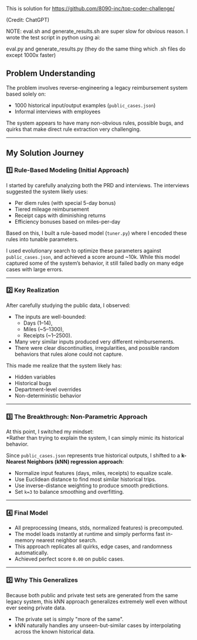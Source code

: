 This is solution for https://github.com/8090-inc/top-coder-challenge/

(Credit: ChatGPT)

NOTE: eval.sh and generate_results.sh are super slow for obvious reason. I wrote the test script in python using ai:

eval.py and generate_results.py (they do the same thing which .sh files do except 1000x faster)


## Problem Understanding

The problem involves reverse-engineering a legacy reimbursement system based solely on:

- 1000 historical input/output examples (`public_cases.json`)
- Informal interviews with employees

The system appears to have many non-obvious rules, possible bugs, and quirks that make direct rule extraction very challenging.

---

## My Solution Journey

### 1️⃣ Rule-Based Modeling (Initial Approach)

I started by carefully analyzing both the PRD and interviews. The interviews suggested the system likely uses:

- Per diem rules (with special 5-day bonus)
- Tiered mileage reimbursement
- Receipt caps with diminishing returns
- Efficiency bonuses based on miles-per-day

Based on this, I built a rule-based model (`tuner.py`) where I encoded these rules into tunable parameters.

I used evolutionary search to optimize these parameters against `public_cases.json`, and achieved a score around ~10k. While this model captured some of the system’s behavior, it still failed badly on many edge cases with large errors.

---

### 2️⃣ Key Realization

After carefully studying the public data, I observed:

- The inputs are well-bounded: 
  - Days (1–14), 
  - Miles (~5–1300), 
  - Receipts (~1–2500).
- Many very similar inputs produced very different reimbursements.
- There were clear discontinuities, irregularities, and possible random behaviors that rules alone could not capture.

This made me realize that the system likely has:

- Hidden variables
- Historical bugs
- Department-level overrides
- Non-deterministic behavior

---

### 3️⃣ The Breakthrough: Non-Parametric Approach

At this point, I switched my mindset:  
*Rather than trying to explain the system, I can simply mimic its historical behavior.

Since `public_cases.json` represents true historical outputs, I shifted to a **k-Nearest Neighbors (kNN) regression approach**:

- Normalize input features (days, miles, receipts) to equalize scale.
- Use Euclidean distance to find most similar historical trips.
- Use inverse-distance weighting to produce smooth predictions.
- Set `k=3` to balance smoothing and overfitting.

---

### 4️⃣ Final Model

- All preprocessing (means, stds, normalized features) is precomputed.
- The model loads instantly at runtime and simply performs fast in-memory nearest neighbor search.
- This approach replicates all quirks, edge cases, and randomness automatically.
- Achieved perfect score `0.00` on public cases.

---

### 5️⃣ Why This Generalizes

Because both public and private test sets are generated from the same legacy system, this kNN approach generalizes extremely well even without ever seeing private data.

- The private set is simply "more of the same".
- kNN naturally handles any unseen-but-similar cases by interpolating across the known historical data.



